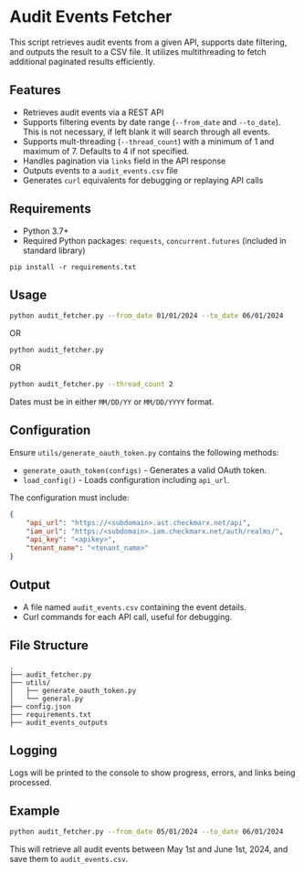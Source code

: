 # Audit Events Fetcher

This script retrieves audit events from a given API, supports date filtering, and outputs the result to a CSV file. It utilizes multithreading to fetch additional paginated results efficiently.

## Features

- Retrieves audit events via a REST API
- Supports filtering events by date range (`--from_date` and `--to_date`). This is not necessary, if left blank it will search through all events.
- Supports mult-threading (`--thread_count`) with a minimum of 1 and maximum of 7. Defaults to 4 if not specified.
- Handles pagination via `links` field in the API response
- Outputs events to a `audit_events.csv` file
- Generates `curl` equivalents for debugging or replaying API calls

## Requirements

- Python 3.7+
- Required Python packages: `requests`, `concurrent.futures` (included in standard library)
```
pip install -r requirements.txt
```

## Usage

```bash
python audit_fetcher.py --from_date 01/01/2024 --to_date 06/01/2024
```
OR
```bash
python audit_fetcher.py 
```
OR
```bash
python audit_fetcher.py --thread_count 2
```

Dates must be in either `MM/DD/YY` or `MM/DD/YYYY` format.

## Configuration

Ensure `utils/generate_oauth_token.py` contains the following methods:

- `generate_oauth_token(configs)` - Generates a valid OAuth token.
- `load_config()` - Loads configuration including `api_url`.

The configuration must include:

```json
{
    "api_url": "https://<subdomain>.ast.checkmarx.net/api",
    "iam_url": "https:/<subdomain>.iam.checkmarx.net/auth/realms/",
    "api_key": "<apikey>",
    "tenant_name": "<tenant_name>"
}
```

## Output

- A file named `audit_events.csv` containing the event details.
- Curl commands for each API call, useful for debugging.

## File Structure

```
.
├── audit_fetcher.py
├── utils/
│   ├── generate_oauth_token.py
│   └── general.py
├── config.json
├── requirements.txt
├── audit_events_outputs
```

## Logging

Logs will be printed to the console to show progress, errors, and links being processed.



## Example

```bash
python audit_fetcher.py --from_date 05/01/2024 --to_date 06/01/2024
```

This will retrieve all audit events between May 1st and June 1st, 2024, and save them to `audit_events.csv`.
